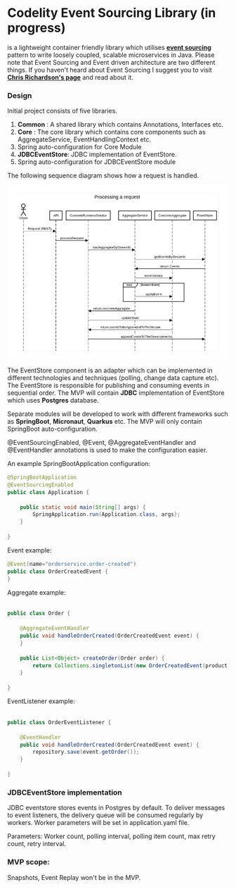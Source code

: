 # Codelity Event Sourcing Library (in progress)
is a lightweight container friendly library which utilises **[event sourcing](https://microservices.io/patterns/data/event-sourcing.html)** pattern to write loosely coupled, scalable microservices in Java. Please note that Event Sourcing and Event driven architecture are two different things. If you haven't heard about Event Sourcing I suggest you to visit **[Chris Richardson's page](https://microservices.io/patterns/data/event-sourcing.html)** and read about it.

### Design
Initial project consists of five libraries. 
1. **Common** : A shared library which contains Annotations, Interfaces etc.
2. **Core** : The core library which contains core components such as AggregateService, EventHandlingContext etc. 
3. Spring auto-configuration for Core Module
4. **JDBCEventStore**: JDBC implementation of EventStore.
5. Spring auto-configuration for JDBCEventStore module

The following sequence diagram shows how a request is handled.

![Request Processing Sequence Diagram](images/Request-processing-diagram.png)

The EventStore component is an adapter which can be implemented in different technologies and techniques (polling, change data capture etc). 
The EventStore is responsible for publishing and consuming events in sequential order. The MVP will contain **JDBC** implementation of EventStore which uses **Postgres** database. 

Separate modules will be developed to work with different frameworks such as **SpringBoot**, **Micronaut**, **Quarkus** etc. The MVP will only contain SpringBoot auto-configuration.

@EventSourcingEnabled, @Event, @AggregateEventHandler and @EventHandler annotations is used to make the configuration easier.

An example SpringBootApplication configuration:   

``` java
@SpringBootApplication
@EventSourcingEnabled
public class Application {

	public static void main(String[] args) {
		SpringApplication.run(Application.class, args);
	}
	
}
```

Event example: 
``` java
@Event(name="orderservice.order-created")
public class OrderCreatedEvent {
}
```

Aggregate example: 
``` java

public class Order {

    @AggregateEventHandler
    public void handleOrderCreated(OrderCreatedEvent event) {
    }
    
    public List<Object> createOrder(Order order) {
        return Collections.singletonList(new OrderCreatedEvent(product));
    }
    
}
```

EventListener example: 
``` java

public class OrderEventListener {

    @EventHandler
    public void handleOrderCreated(OrderCreatedEvent event) {
        repository.save(event.getOrder());
    }
    
}
```

### JDBCEventStore implementation

JDBC eventstore stores events in Postgres by default. To deliver messages to event listeners, the delivery queue will be consumed regularly by workers. Worker parameters will be set in application.yaml file.

Parameters: Worker count, polling interval, polling item count, max retry count, retry interval. 

### MVP scope:

Snapshots, Event Replay won't be in the MVP.
